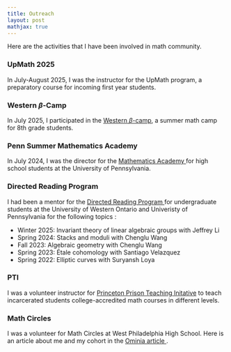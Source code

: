 ```yaml
---
title: Outreach
layout: post
mathjax: true
---
```


Here are the activities that I have been involved in math community.

### UpMath 2025

In July-August 2025, I was the instructor for the UpMath program, a preparatory course for incoming first year students.

### Western $\beta$-Camp

In July 2025, I participated in the <a href = "https://www.math.uwo.ca/outreach/math_camp/index.html">Western $\beta$-camp</a>, a summer math camp for 8th grade students.

### Penn Summer Mathematics Academy

In July 2024, I was the director for the <a href = "https://hs.sas.upenn.edu/summer-programs/academies/mathematics"> Mathematics Academy </a> for high school students at the University of Pennsylvania.

### Directed Reading Program

I had been a mentor for the <a href = "https://web.sas.upenn.edu/math-drp/"> Directed Reading Program </a> for undergraduate students at the University of Western Ontario and Univeristy of Pennsylvania for the following topics :

* Winter 2025: Invariant theory of linear algebraic groups with Jeffrey Li
* Spring 2024: Stacks and moduli with Chenglu Wang
* Fall 2023: Algebraic geometry with Chenglu Wang 
* Spring 2023: Étale cohomology with Santiago Velazquez 
* Spring 2022: Elliptic curves with Suryansh Loya 

### PTI
I was a volunteer instructor for <a href = "https://dof.princeton.edu/faculty-retiree-handbook/teaching-opportunities/prison-teaching-initiative">Princeton Prison Teaching Initative</a> to teach incarcerated students college-accredited math courses in different levels.  


### Math Circles

I was a volunteer for Math Circles at West Philadelphia High School. Here is an article about me and my cohort in the <a href= "https://omnia.sas.upenn.edu/story/getting-creative-to-communicate-science">Ominia article </a>.







